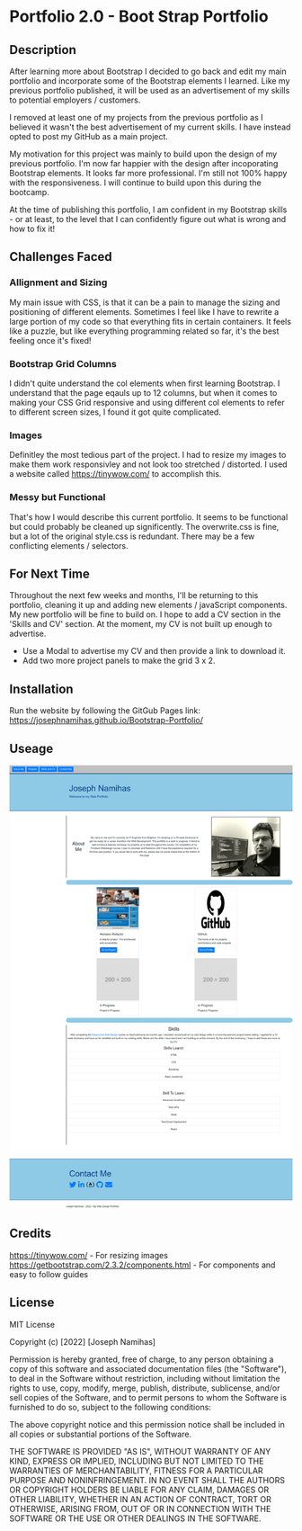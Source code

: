 # Portfolio 2.0 - Boot Strap Portfolio

## Description
After learning more about Bootstrap I decided to go back and edit my main portfolio and incorporate some of the Bootstrap elements I learned. Like my previous portfolio published, it will be used as an advertisement of my skills to potential employers / customers. 

I removed at least one of my projects from the previous portfolio as I believed it wasn't the best advertisement of my current skills. I have instead opted to post my GitHub as a main project.

My motivation for this project was mainly to build upon the design of my previous portfolio. I'm now far happier with the design after incoporating Bootstrap elements. It looks far more professional. I'm still not 100% happy with the responsiveness. I will continue to build upon this during the bootcamp.

At the time of publishing this portfolio, I am confident in my Bootstrap skills - or at least, to the level that I can confidently figure out what is wrong and how to fix it!

## Challenges Faced

### Allignment and Sizing

My main issue with CSS, is that it can be a pain to manage the sizing and positioning of different elements. Sometimes I feel like I have to rewrite a large portion of my code so that everything fits in certain containers. It feels like a puzzle, but like everything programming related so far, it's the best feeling once it's fixed!

### Bootstrap Grid Columns

I didn't quite understand the col elements when first learning Bootstrap. I understand that the page eqauls up to 12 columns, but when it comes to making your CSS Grid responsive and using different col elements to refer to different screen sizes, I found it got quite complicated.

### Images

Definitley the most tedious part of the project. I had to resize my images to make them work responsivley and not look too stretched / distorted. I used a website called https://tinywow.com/ to accomplish this.

### Messy but Functional

That's how I would describe this current portfolio. It seems to be functional but could probably be cleaned up significently. The overwrite.css is fine, but a lot of the original style.css is redundant. There may be a few conflicting elements / selectors. 

## For Next Time

Throughout the next few weeks and months, I'll be returning to this portfolio, cleaning it up and adding new elements / javaScript components. My new portfolio will be fine to build on. I hope to add a CV section in the 'Skills and CV' section. At the moment, my CV is not built up enough to advertise.

- Use a Modal to advertise my CV and then provide a link to download it.
- Add two more project panels to make the grid 3 x 2. 

## Installation

Run the website by following the GitGub Pages link: 
https://josephnamihas.github.io/Bootstrap-Portfolio/


## Useage

![image](/images/portfolio_siteshot.png)

## Credits

https://tinywow.com/ - For resizing images
https://getbootstrap.com/2.3.2/components.html - For components and easy to follow guides

## License 

MIT License

Copyright (c) [2022] [Joseph Namihas]

Permission is hereby granted, free of charge, to any person obtaining a copy of this software and associated documentation files (the "Software"), to deal in the Software without restriction, including without limitation the rights to use, copy, modify, merge, publish, distribute, sublicense, and/or sell copies of the Software, and to permit persons to whom the Software is furnished to do so, subject to the following conditions:

The above copyright notice and this permission notice shall be included in all copies or substantial portions of the Software.

THE SOFTWARE IS PROVIDED "AS IS", WITHOUT WARRANTY OF ANY KIND, EXPRESS OR IMPLIED, INCLUDING BUT NOT LIMITED TO THE WARRANTIES OF MERCHANTABILITY, FITNESS FOR A PARTICULAR PURPOSE AND NONINFRINGEMENT. IN NO EVENT SHALL THE AUTHORS OR COPYRIGHT HOLDERS BE LIABLE FOR ANY CLAIM, DAMAGES OR OTHER LIABILITY, WHETHER IN AN ACTION OF CONTRACT, TORT OR OTHERWISE, ARISING FROM, OUT OF OR IN CONNECTION WITH THE SOFTWARE OR THE USE OR OTHER DEALINGS IN THE SOFTWARE.